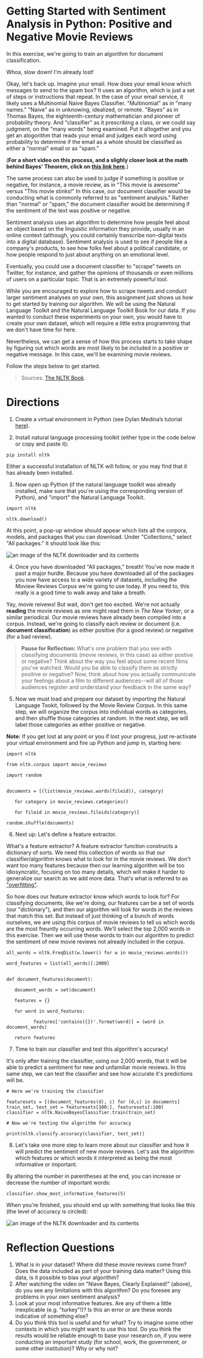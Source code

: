 # Getting Started with Sentiment Analysis in Python: Positive and Negative Movie Reviews

In this exercise, we're going to train an algorithm for document classification. 

Whoa, slow down! I'm already lost! 

Okay, let's back up. Imagine your email. How does your email know which messages to send to the spam box? It uses an algorithm, which is just a set of steps or instructions that repeat. In the case of your email service, it likely uses a Multinomial Naive Bayes Classifier. "Multinomial" as in "many names." "Naive" as in unknowing, idealized, or remote. "Bayes" as in Thomas Bayes, the eighteenth-century mathematician and pioneer of probability theory. And "classifier" as it prescribing a class, or we could say judgment, on the "many words" being examined. Put it altogether and you get an alogorithm that reads your email and judges each word using probability to determine if the email as a whole should be classified as either a "normal" email or as "spam." 

(**For a short video on this process, and a slighly closer look at the math behind Bayes' Theorem, click on [this link here](https://youtu.be/O2L2Uv9pdDA).**)

The same process can also be used to judge if something is positive or negative, for instance, a movie review, as in "This movie is awesome" versus "This movie stinks!" In this case, our document classifier would be conducting what is commonly referred to as "sentiment analysis." Rather than "normal" or "spam," the document classifier would be determining if the sentiment of the text was positive or negative.

Sentiment analysis uses an algorithm to determine how people feel about an object based on the linguistic information they provide, usually in an online context (although, you could certainly transcribe non-digital texts into a digital database). Sentiment analysis is used to see if people like a company's products, to see how folks feel about a political candidate, or how people respond to just about anything on an emotional level. 

Eventually, you could use a document classifier to "scrape" tweets on Twitter, for instance, and gather the opinions of thousands or even millions of users on a particular topic. That is an extremely powerful tool. 

While you are encouraged to explore how to scrape tweets and conduct larger sentiment analyses on your own, this assignment just shows us how to get started by training our algorithm. We will be using the Natural Language Toolkit and the Natural Language Toolkit Book for our data. If you wanted to conduct these experiments on your own, you would have to create your own dataset, which will require a little extra programming that we don't have time for here. 

Nevertheless, we can get a sense of how this process starts to take shape by figuring out which words are most likely to be included in a positive or negative message. In this case, we'll be examining movie reviews. 

Follow the steps below to get started. 


> Sources: [The NLTK Book](http://www.nltk.org/book/ch06.html).

# Directions 	

1. Create a virtual environment in Python (see Dylan Medina’s tutorial [here](https://youtu.be/_fCazmtnUzY)). 

2.	Install natural language processing toolkit (either type in the code below or copy and paste it): 

`pip install nltk`

Either a successful installation of NLTK will follow, or you may find that it has already been installed. 

3. Now open up Python (if the natural language toolkit was already installed, make sure that you're using the corresponding version of Python), and "import" the Natural Language Toolkit. 

`import nltk`


`nltk.download()`

At this point, a pop-up window should appear which lists all the corpora, models, and packages that you can download. Under "Collections," select "All packages." It should look like this: 

![an image of the NLTK downloader and its contents](nltk_downloader.png)


4. Once you have downloaded "All packages," breath! You've now made it past a major hurdle. Because you have downloaded all of the packages you now have access to a wide variety of datasets, including the Moview Reviews Corpus we're going to use today. If you need to, this really is a good time to walk away and take a breath. 

Yay, movie reivews! But wait, don't get too excited. We're not actually **reading** the movie reviews as one might read them in *The New Yorker*, or a similar periodical. Our movie reviews have already been compiled into a corpus. Instead, we're going to classify each review or document (i.e. **document classification**) as either positive (for a good review) or negative (for a bad review).

> **Pause for Reflection:** What's one problem that you see with classifying documents (movie reviews, in this case) as either postive or negative? Think about the way you feel about some recent films you've watched. Would you be able to classify them as strictly positive or negative? Now, think about how you actually communicate your feelings about a film to different audiences--will all of those audiences register and understand your feedback in the same way? 

5. Now we must load and prepare our dataset by importing the Natural Language Tookit, followed by the Movie Review Corpus. In this same step, we will organize the corpus into individual words as categories, and then shuffle those categories at random. In the next step, we will label those categories as either positive or negative. 

**Note:** If you get lost at any point or you if lost your progress, just re-activate your virtual environment and fire up Python and jump in, starting here:

    import nltk

    from nltk.corpus import movie_reviews

    import random


    documents = [(list(movie_reviews.words(fileid)), category)

       for category in movie_reviews.categories()
              
       for fileid in movie_reviews.fileids(category)]

    random.shuffle(documents)
       
6. Next up: Let's define a feature extractor. 

What's a feature extractor? A feature extractor function constructs a dictionary of sorts. We need this collection of words so that our classifier/algorithm knows what to look for in the movie reviews. We don't want too many features because then our learning algorithm will be too idiosyncratic, focusing on too many details, which will make it harder to generalize our search as we add more data. That's what is referred to as ["overfitting"](https://elitedatascience.com/overfitting-in-machine-learning). 

So how does our feature extractor know which words to look for? For classifying documents, like we're doing, our features can be a set of words (our "dictionary"), and then our algorithm will look for words in the reviews that match this set. But instead of just thinking of a bunch of words ourselves, we are using this corpus of movie reviews to tell us which words are the most freuntly occurring words. We'll select the top 2,000 words in this exercise. Then we will use these words to train our algorithm to predict the sentiment of new movie reviews not already included in the corpus. 

    all_words = nltk.FreqDist(w.lower() for w in movie_reviews.words())
       
    word_features = list(all_words)[:2000]

       
    def document_features(document):
              
       document_words = set(document)
              
       features = {}
              
       for word in word_features:
              
              features['contains({})'.format(word)] = (word in document_words)
              
       return features

7. Time to train our classifier and test this algorithm's accuracy! 

It's only after training the classifier, using our 2,000 words, that it will be able to predict a sentiment for new and unfamiliar movie reviews. In this same step, we can test the classifier and see how accurate it's predictions will be. 

    # Here we're training the classifier
    
    featuresets = [(document_features(d), c) for (d,c) in documents]
    train_set, test_set = featuresets[100:], featuresets[:100]
    classifier = nltk.NaiveBayesClassifier.train(train_set)
    
    # Now we're testing the algorithm for accuracy
    
    print(nltk.classify.accuracy(classifier, test_set))
    
8. Let's take one more step to learn more about our classifier and how it will predict the sentiment of new movie reviews. Let's ask the algorithm which features or which words it interpreted as being the most informative or important. 

By altering the number in parentheses at the end, you can increase or decrease the number of important words: 

`classifier.show_most_informative_features(5)`

When you're finished, you should end up with something that looks like this (the level of accuracy is circled):

![an image of the NLTK downloader and its contents](most_important_features.png)

# Reflection Questions

1. What is in your dataset? Where did these movie reviews come from? Does the data included as part of your training data matter? Using this data, is it possible to bias your algorithm? 
2. After watching the video on "Niave Bayes, Clearly Explained!" (above), do you see any limitations with this algorithm? Do you foresee any problems in your own sentiment analysis? 
3. Look at your most informative features. Are any of them a little inexplicable (e.g. "turkey"!)? Is this an error or are these words indicative of something else? 
4. Do you think this tool is useful and for what? Try to imagine some other contexts in which you might want to use this tool. Do you think the results would be reliable enough to base your research on, if you were conducting an important study (for school, work, the government, or some other institution)? Why or why not? 

